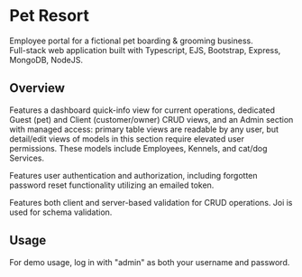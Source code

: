 # Pet Resort

Employee portal for a fictional pet boarding & grooming business.  
Full-stack web application built with Typescript, EJS, Bootstrap, Express, MongoDB, NodeJS.  

## Overview  
Features a dashboard quick-info view for current operations, dedicated Guest (pet) and Client (customer/owner) CRUD views, and an Admin section with managed access: primary table views are readable by any user, but detail/edit views of models in this section require elevated user permissions. These models include Employees, Kennels, and cat/dog Services.

Features user authentication and authorization, including forgotten password reset functionality utilizing an emailed token. 

Features both client and server-based validation for CRUD operations. Joi is used for schema validation.

## Usage
For demo usage, log in with "admin" as both your username and password.